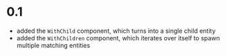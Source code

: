 # 0.1

- added the `WithChild` component, which turns into a single child entity
- added the `WithChildren` component, which iterates over itself to spawn multiple matching entities
